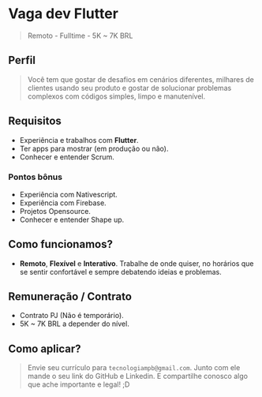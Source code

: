 # Vaga dev Flutter
> Remoto - Fulltime - 5K ~ 7K BRL


## Perfil
> Você tem que gostar de desafios em cenários diferentes, milhares de clientes usando seu produto e gostar de solucionar problemas complexos com códigos simples, limpo e manutenível.

## Requisitos
- Experiência e trabalhos com **Flutter**.
- Ter apps para mostrar (em produção ou não).
- Conhecer e entender Scrum.

### Pontos bônus
- Experiência com Nativescript.
- Experiência com Firebase.
- Projetos Opensource.
- Conhecer e entender Shape up.

## Como funcionamos?
- **Remoto**, **Flexível** e **Interativo**. Trabalhe de onde quiser, no horários que se sentir confortável e sempre debatendo ideias e problemas.

## Remuneração / Contrato
- Contrato PJ (Não é temporário).
- 5K ~ 7K BRL  a depender do nível.

## Como aplicar?
> Envie seu currículo para `tecnologiampb@gmail.com`. Junto com ele mande o seu link do GitHub e Linkedin. E compartilhe conosco algo que ache importante e legal! ;D
